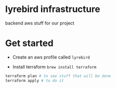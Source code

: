 # lyrebird infrastructure

backend aws stuff for our project

# Get started

- Create an aws profile called `lyrebird`

- Install terraform  `brew install terraform`

```bash
terraform plan # to see stuff that will be done
terraform apply # to do it
```